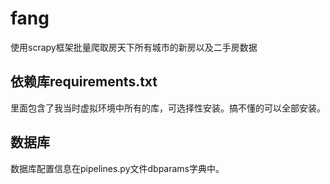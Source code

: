 # fang
使用scrapy框架批量爬取房天下所有城市的新房以及二手房数据
## 依赖库requirements.txt
里面包含了我当时虚拟环境中所有的库，可选择性安装。搞不懂的可以全部安装。
## 数据库
数据库配置信息在pipelines.py文件dbparams字典中。
